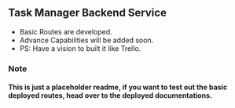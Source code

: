 ## Task Manager Backend Service
- Basic Routes are developed.
- Advance Capabilities will be added soon.
- PS: Have a vision to built it like Trello.

### Note
#### This is just a placeholder readme, if you want to test out the basic deployed routes, head over to the deployed documentations.
